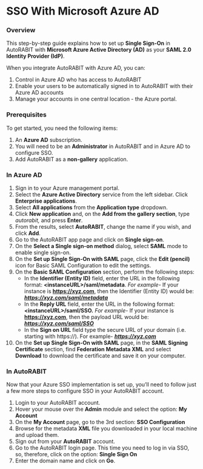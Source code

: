 # SSO With Microsoft Azure AD

### Overview <a href="#overview" id="overview"></a>

This step-by-step guide explains how to set up **Single Sign-On** in AutoRABIT with **Microsoft Azure Active Directory (AD)** as your **SAML 2.0 Identity Provider (IdP)**.

When you integrate AutoRABIT with Azure AD, you can:

1. Control in Azure AD who has access to AutoRABIT
2. Enable your users to be automatically signed in to AutoRABIT with their Azure AD accounts
3. Manage your accounts in one central location - the Azure portal.

### Prerequisites <a href="#prerequisites" id="prerequisites"></a>

To get started, you need the following items:

1. An **Azure AD** subscription.
2. You will need to be an **Administrator** in AutoRABIT and in Azure AD to configure SSO.
3. Add AutoRABIT as a **non-gallery** application.

### In Azure AD <a href="#in-azure-a-d" id="in-azure-a-d"></a>

1. Sign in to your Azure management portal.
2. Select the **Azure Active Directory** service from the left sidebar. Click **Enterprise applications**.
3. Select **All applications** from the **Application type** dropdown.
4. Click **New application** and, on the **Add from the gallery section**, type _autorabit,_ and press **Enter**.
5. From the results, select **AutoRABIT**, change the name if you wish, and click **Add**.
6. Go to the AutoRABIT app page and click on **Single sign-on**.
7. On the **Select a Single sign-on method** dialog, select **SAML** mode to enable single sign-on.
8. On the **Set up Single Sign-On with SAML** page, click the **Edit (pencil)** icon for Basic SAML Configuration to edit the settings.
9. On the **Basic SAML Configuration** section, perform the following steps:
   * In the **Identifier (Entity ID)** field, enter the URL in the following format: **\<instanceURL>/saml/metadata**. _For example-_ If your instance is **https://xyz.com**, then the Identifier (Entity ID) would be: _**https://xyz.com/saml/metadata**_
   * In the **Reply URL** field, enter the URL in the following format: **\<instanceURL>/saml/SSO.** _For example-_ If your instance is **https://xyz.com**, then the payload URL would be: _**https://xyz.com/saml/SSO**_
   * In the **Sign on URL** field type the secure URL of your domain (i.e. starting with https://). For example- _**https://xyz.com**_
10. On the **Set up Single Sign-On with SAML** page, in the **SAML Signing Certificate** section, find **Federation Metadata XML** and select **Download** to download the certificate and save it on your computer.

### In AutoRABIT <a href="#in-autorabit" id="in-autorabit"></a>

Now that your Azure SSO implementation is set up, you’ll need to follow just a few more steps to configure SSO in your AutoRABIT account.

1. Login to your AutoRABIT account.
2. Hover your mouse over the **Admin** module and select the option: **My Account**
3. On the **My Account** page, go to the 3rd section: **SSO Configuration**
4. Browse for the metadata **XML** file you downloaded in your local machine and upload them.
5. Sign out from your **AutoRABIT** account.
6. Go to the AutoRABIT login page. This time you need to log in via SSO, so, therefore, click on the option: **Single Sign On**
7. Enter the domain name and click on **Go**.
